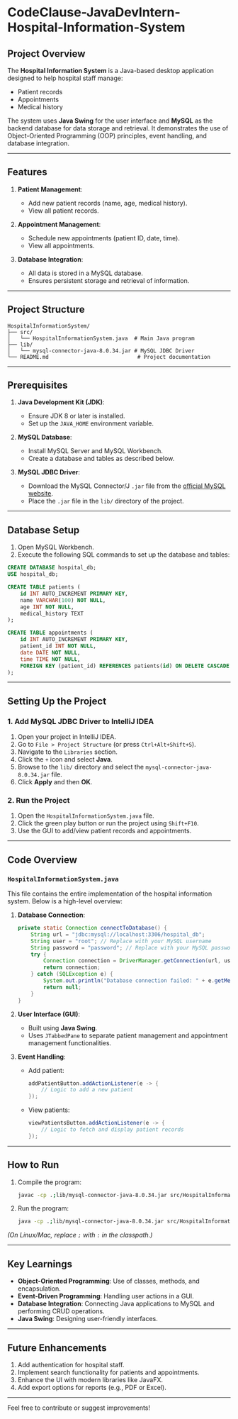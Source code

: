 # CodeClause-JavaDevIntern-Hospital-Information-System

## Project Overview
The **Hospital Information System** is a Java-based desktop application designed to help hospital staff manage:
- Patient records
- Appointments
- Medical history

The system uses **Java Swing** for the user interface and **MySQL** as the backend database for data storage and retrieval. It demonstrates the use of Object-Oriented Programming (OOP) principles, event handling, and database integration.

---

## Features
1. **Patient Management**:
   - Add new patient records (name, age, medical history).
   - View all patient records.

2. **Appointment Management**:
   - Schedule new appointments (patient ID, date, time).
   - View all appointments.

3. **Database Integration**:
   - All data is stored in a MySQL database.
   - Ensures persistent storage and retrieval of information.

---

## Project Structure
```
HospitalInformationSystem/
├── src/
│   └── HospitalInformationSystem.java  # Main Java program
├── lib/
│   └── mysql-connector-java-8.0.34.jar # MySQL JDBC Driver
└── README.md                            # Project documentation
```

---

## Prerequisites

1. **Java Development Kit (JDK)**:
   - Ensure JDK 8 or later is installed.
   - Set up the `JAVA_HOME` environment variable.

2. **MySQL Database**:
   - Install MySQL Server and MySQL Workbench.
   - Create a database and tables as described below.

3. **MySQL JDBC Driver**:
   - Download the MySQL Connector/J `.jar` file from the [official MySQL website](https://dev.mysql.com/downloads/connector/j/).
   - Place the `.jar` file in the `lib/` directory of the project.

---

## Database Setup

1. Open MySQL Workbench.
2. Execute the following SQL commands to set up the database and tables:

```sql
CREATE DATABASE hospital_db;
USE hospital_db;

CREATE TABLE patients (
    id INT AUTO_INCREMENT PRIMARY KEY,
    name VARCHAR(100) NOT NULL,
    age INT NOT NULL,
    medical_history TEXT
);

CREATE TABLE appointments (
    id INT AUTO_INCREMENT PRIMARY KEY,
    patient_id INT NOT NULL,
    date DATE NOT NULL,
    time TIME NOT NULL,
    FOREIGN KEY (patient_id) REFERENCES patients(id) ON DELETE CASCADE
);
```

---

## Setting Up the Project

### 1. **Add MySQL JDBC Driver to IntelliJ IDEA**
1. Open your project in IntelliJ IDEA.
2. Go to `File > Project Structure` (or press `Ctrl+Alt+Shift+S`).
3. Navigate to the `Libraries` section.
4. Click the `+` icon and select **Java**.
5. Browse to the `lib/` directory and select the `mysql-connector-java-8.0.34.jar` file.
6. Click **Apply** and then **OK**.

### 2. **Run the Project**
1. Open the `HospitalInformationSystem.java` file.
2. Click the green play button or run the project using `Shift+F10`.
3. Use the GUI to add/view patient records and appointments.

---

## Code Overview

### `HospitalInformationSystem.java`
This file contains the entire implementation of the hospital information system. Below is a high-level overview:

1. **Database Connection**:
   ```java
   private static Connection connectToDatabase() {
       String url = "jdbc:mysql://localhost:3306/hospital_db";
       String user = "root"; // Replace with your MySQL username
       String password = "password"; // Replace with your MySQL password
       try {
           Connection connection = DriverManager.getConnection(url, user, password);
           return connection;
       } catch (SQLException e) {
           System.out.println("Database connection failed: " + e.getMessage());
           return null;
       }
   }
   ```

2. **User Interface (GUI)**:
   - Built using **Java Swing**.
   - Uses `JTabbedPane` to separate patient management and appointment management functionalities.

3. **Event Handling**:
   - Add patient:
     ```java
     addPatientButton.addActionListener(e -> {
         // Logic to add a new patient
     });
     ```
   - View patients:
     ```java
     viewPatientsButton.addActionListener(e -> {
         // Logic to fetch and display patient records
     });
     ```

---

## How to Run
1. Compile the program:
   ```bash
   javac -cp .;lib/mysql-connector-java-8.0.34.jar src/HospitalInformationSystem.java
   ```
2. Run the program:
   ```bash
   java -cp .;lib/mysql-connector-java-8.0.34.jar src/HospitalInformationSystem
   ```

*(On Linux/Mac, replace `;` with `:` in the classpath.)*

---

## Key Learnings
- **Object-Oriented Programming**: Use of classes, methods, and encapsulation.
- **Event-Driven Programming**: Handling user actions in a GUI.
- **Database Integration**: Connecting Java applications to MySQL and performing CRUD operations.
- **Java Swing**: Designing user-friendly interfaces.

---

## Future Enhancements
1. Add authentication for hospital staff.
2. Implement search functionality for patients and appointments.
3. Enhance the UI with modern libraries like JavaFX.
4. Add export options for reports (e.g., PDF or Excel).

---

Feel free to contribute or suggest improvements!


